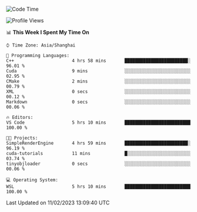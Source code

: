 <!--START_SECTION:waka-->
![Code Time](http://img.shields.io/badge/Code%20Time-630%20hrs%2039%20mins-blue)

![Profile Views](http://img.shields.io/badge/Profile%20Views-2-blue)

📊 **This Week I Spent My Time On** 

```text
⌚︎ Time Zone: Asia/Shanghai

💬 Programming Languages: 
C++                      4 hrs 58 mins       ████████████████████████░   96.01 % 
Cuda                     9 mins              ░░░░░░░░░░░░░░░░░░░░░░░░░   02.95 % 
CMake                    2 mins              ░░░░░░░░░░░░░░░░░░░░░░░░░   00.79 % 
XML                      0 secs              ░░░░░░░░░░░░░░░░░░░░░░░░░   00.12 % 
Markdown                 0 secs              ░░░░░░░░░░░░░░░░░░░░░░░░░   00.06 % 

🔥 Editors: 
VS Code                  5 hrs 10 mins       █████████████████████████   100.00 % 

🐱‍💻 Projects: 
SimpleRenderEngine       4 hrs 59 mins       ████████████████████████░   96.19 % 
cuda-tutorials           11 mins             █░░░░░░░░░░░░░░░░░░░░░░░░   03.74 % 
tinyobjloader            0 secs              ░░░░░░░░░░░░░░░░░░░░░░░░░   00.06 % 

💻 Operating System: 
WSL                      5 hrs 10 mins       █████████████████████████   100.00 % 

```


 Last Updated on 11/02/2023 13:09:40 UTC
<!--END_SECTION:waka-->